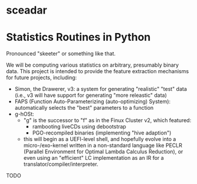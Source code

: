 # sceadar
Statistics Routines in Python
==========
Pronounced "skeeter" or something like that.

We will be computing various statistics on arbitrary, presumably binary data.
This project is intended to provide the feature extraction mechanisms for
future projects, including:
- Simon, the Drawerer, v3: a system for generating "realistic" "test" data
  (i.e., v3 will have support for generating "more releastic" data)
- FAPS (Function Auto-Parameterizing (auto-optimizing) System):
  automatically selects the "best" parameters to a function
- g-hOSt:
  - "g" is the successor to "f" as in the Finux Cluster v2,
    which featured:
    - rambooting liveCDs using debootstrap
    - PGO-recompiled binaries (implementing "hive adaption")
  - this will begin as a UEFI-level shell, and hopefully evolve into a
    micro-/exo-kernel written in a non-standard language like PECLR
    (Parallel Environment for Optimal Lambda Calculus Reduction), or even
    using an "efficient" LC implementation as an IR for a
    translator/compiler/interpreter.

TODO
